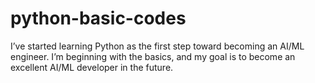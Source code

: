 # python-basic-codes
I’ve started learning Python as the first step toward becoming an AI/ML engineer. I’m beginning with the basics, and my goal is to become an excellent AI/ML developer in the future.

